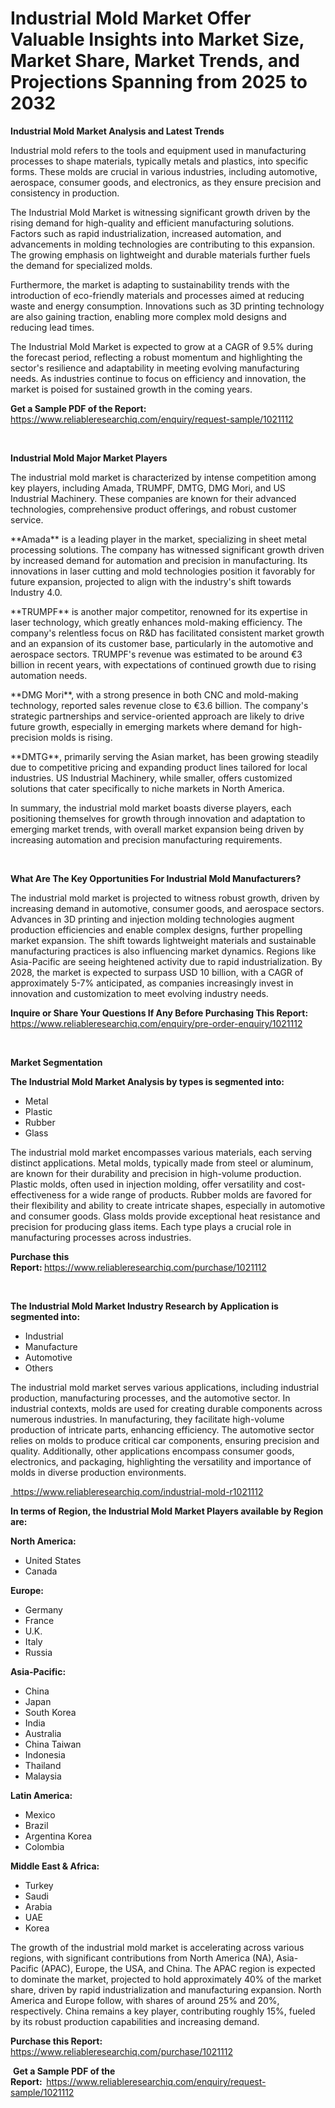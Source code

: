 <p><h1>Industrial Mold Market Offer Valuable Insights into Market Size, Market Share, Market Trends, and Projections Spanning from 2025 to 2032</h1></p><p><strong>Industrial Mold Market Analysis and Latest Trends</strong></p>
<p><p>Industrial mold refers to the tools and equipment used in manufacturing processes to shape materials, typically metals and plastics, into specific forms. These molds are crucial in various industries, including automotive, aerospace, consumer goods, and electronics, as they ensure precision and consistency in production.</p><p>The Industrial Mold Market is witnessing significant growth driven by the rising demand for high-quality and efficient manufacturing solutions. Factors such as rapid industrialization, increased automation, and advancements in molding technologies are contributing to this expansion. The growing emphasis on lightweight and durable materials further fuels the demand for specialized molds.</p><p>Furthermore, the market is adapting to sustainability trends with the introduction of eco-friendly materials and processes aimed at reducing waste and energy consumption. Innovations such as 3D printing technology are also gaining traction, enabling more complex mold designs and reducing lead times. </p><p>The Industrial Mold Market is expected to grow at a CAGR of 9.5% during the forecast period, reflecting a robust momentum and highlighting the sector's resilience and adaptability in meeting evolving manufacturing needs. As industries continue to focus on efficiency and innovation, the market is poised for sustained growth in the coming years.</p></p>
<p><strong>Get a Sample PDF of the Report:&nbsp;</strong> <a href="https://www.reliableresearchiq.com/enquiry/request-sample/1021112?utm_campaign=2277&utm_medium=2&utm_source=Github&utm_content=ia&utm_term=17042025&utm_id=industrial-mold">https://www.reliableresearchiq.com/enquiry/request-sample/1021112</a></p>
<p>&nbsp;</p>
<p><strong>Industrial Mold Major Market Players</strong></p>
<p><p>The industrial mold market is characterized by intense competition among key players, including Amada, TRUMPF, DMTG, DMG Mori, and US Industrial Machinery. These companies are known for their advanced technologies, comprehensive product offerings, and robust customer service.</p><p>**Amada** is a leading player in the market, specializing in sheet metal processing solutions. The company has witnessed significant growth driven by increased demand for automation and precision in manufacturing. Its innovations in laser cutting and mold technologies position it favorably for future expansion, projected to align with the industry's shift towards Industry 4.0.</p><p>**TRUMPF** is another major competitor, renowned for its expertise in laser technology, which greatly enhances mold-making efficiency. The company's relentless focus on R&D has facilitated consistent market growth and an expansion of its customer base, particularly in the automotive and aerospace sectors. TRUMPF's revenue was estimated to be around €3 billion in recent years, with expectations of continued growth due to rising automation needs.</p><p>**DMG Mori**, with a strong presence in both CNC and mold-making technology, reported sales revenue close to €3.6 billion. The company's strategic partnerships and service-oriented approach are likely to drive future growth, especially in emerging markets where demand for high-precision molds is rising.</p><p>**DMTG**, primarily serving the Asian market, has been growing steadily due to competitive pricing and expanding product lines tailored for local industries. US Industrial Machinery, while smaller, offers customized solutions that cater specifically to niche markets in North America.</p><p>In summary, the industrial mold market boasts diverse players, each positioning themselves for growth through innovation and adaptation to emerging market trends, with overall market expansion being driven by increasing automation and precision manufacturing requirements.</p></p>
<p>&nbsp;</p>
<p><strong>What Are The Key Opportunities For Industrial Mold Manufacturers?</strong></p>
<p><p>The industrial mold market is projected to witness robust growth, driven by increasing demand in automotive, consumer goods, and aerospace sectors. Advances in 3D printing and injection molding technologies augment production efficiencies and enable complex designs, further propelling market expansion. The shift towards lightweight materials and sustainable manufacturing practices is also influencing market dynamics. Regions like Asia-Pacific are seeing heightened activity due to rapid industrialization. By 2028, the market is expected to surpass USD 10 billion, with a CAGR of approximately 5-7% anticipated, as companies increasingly invest in innovation and customization to meet evolving industry needs.</p></p>
<p><strong>Inquire or Share Your Questions If Any Before Purchasing This Report:</strong> <a href="https://www.reliableresearchiq.com/enquiry/pre-order-enquiry/1021112?utm_campaign=2277&utm_medium=2&utm_source=Github&utm_content=ia&utm_term=17042025&utm_id=industrial-mold">https://www.reliableresearchiq.com/enquiry/pre-order-enquiry/1021112</a></p>
<p>&nbsp;</p>
<p><strong>Market Segmentation</strong></p>
<p><strong>The Industrial Mold Market Analysis by types is segmented into:</strong></p>
<p><ul><li>Metal</li><li>Plastic</li><li>Rubber</li><li>Glass</li></ul></p>
<p><p>The industrial mold market encompasses various materials, each serving distinct applications. Metal molds, typically made from steel or aluminum, are known for their durability and precision in high-volume production. Plastic molds, often used in injection molding, offer versatility and cost-effectiveness for a wide range of products. Rubber molds are favored for their flexibility and ability to create intricate shapes, especially in automotive and consumer goods. Glass molds provide exceptional heat resistance and precision for producing glass items. Each type plays a crucial role in manufacturing processes across industries.</p></p>
<p><strong>Purchase this Report:&nbsp;</strong><a href="https://www.reliableresearchiq.com/purchase/1021112?utm_campaign=2277&utm_medium=2&utm_source=Github&utm_content=ia&utm_term=17042025&utm_id=industrial-mold">https://www.reliableresearchiq.com/purchase/1021112</a></p>
<p>&nbsp;</p>
<p><strong>The Industrial Mold Market Industry Research by Application is segmented into:</strong></p>
<p><ul><li>Industrial</li><li>Manufacture</li><li>Automotive</li><li>Others</li></ul></p>
<p><p>The industrial mold market serves various applications, including industrial production, manufacturing processes, and the automotive sector. In industrial contexts, molds are used for creating durable components across numerous industries. In manufacturing, they facilitate high-volume production of intricate parts, enhancing efficiency. The automotive sector relies on molds to produce critical car components, ensuring precision and quality. Additionally, other applications encompass consumer goods, electronics, and packaging, highlighting the versatility and importance of molds in diverse production environments.</p></p>
<p><a href="https://www.reliableresearchiq.com/industrial-mold-r1021112?utm_campaign=2277&utm_medium=2&utm_source=Github&utm_content=ia&utm_term=17042025&utm_id=industrial-mold">&nbsp;https://www.reliableresearchiq.com/industrial-mold-r1021112</a></p>
<p><strong>In terms of Region, the Industrial Mold Market Players available by Region are:</strong></p>
<p>
    <p> <strong> North America: </strong>
        <ul>
            <li>United States</li>
            <li>Canada</li>
        </ul>
        </p> 
    <p> <strong> Europe: </strong>
        <ul>
            <li>Germany</li>
            <li>France</li>
            <li>U.K.</li>
            <li>Italy</li>
            <li>Russia</li>
        </ul>
        </p> 
    <p> <strong> Asia-Pacific: </strong>
        <ul>
            <li>China</li>
            <li>Japan</li>
            <li>South Korea</li>
            <li>India</li>
            <li>Australia</li>
            <li>China Taiwan</li>
            <li>Indonesia</li>
            <li>Thailand</li>
            <li>Malaysia</li>
        </ul>
        </p> 
    <p> <strong> Latin America: </strong>
        <ul>
            <li>Mexico</li>
            <li>Brazil</li>
            <li>Argentina Korea</li>
            <li>Colombia</li>
        </ul>
        </p> 
    <p> <strong> Middle East & Africa: </strong>
        <ul>
            <li>Turkey</li>
            <li>Saudi</li>
            <li>Arabia</li>
            <li>UAE</li>
            <li>Korea</li>
        </ul>
    </p>
    </p>
<p><p>The growth of the industrial mold market is accelerating across various regions, with significant contributions from North America (NA), Asia-Pacific (APAC), Europe, the USA, and China. The APAC region is expected to dominate the market, projected to hold approximately 40% of the market share, driven by rapid industrialization and manufacturing expansion. North America and Europe follow, with shares of around 25% and 20%, respectively. China remains a key player, contributing roughly 15%, fueled by its robust production capabilities and increasing demand.</p></p>
<p><strong>Purchase this Report: </strong><a href="https://www.reliableresearchiq.com/purchase/1021112?utm_campaign=2277&utm_medium=2&utm_source=Github&utm_content=ia&utm_term=17042025&utm_id=industrial-mold">https://www.reliableresearchiq.com/purchase/1021112</a></p>
<p>&nbsp;<strong>Get a Sample PDF of the Report:&nbsp;&nbsp;</strong><a href="https://www.reliableresearchiq.com/enquiry/request-sample/1021112?utm_campaign=2277&utm_medium=2&utm_source=Github&utm_content=ia&utm_term=17042025&utm_id=industrial-mold">https://www.reliableresearchiq.com/enquiry/request-sample/1021112</a></p>
<p><strong></strong></p>
<p><p></p><p></p><p></p></p>